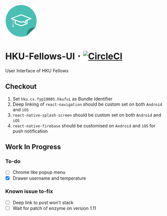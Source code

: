 ![](./sticker.png)
# HKU-Fellows-UI 𐄁 [![CircleCI](https://circleci.com/gh/cedricpoon/HKU-Fellows-UI.svg?style=svg&circle-token=6906d9c71c73274b18d21eaa58b8ed232551473d)](https://circleci.com/gh/cedricpoon/HKU-Fellows-UI)
User Interface of HKU Fellows
## Checkout
1. Set `hku.cs.fyp18005.hkufui` as Bundle Identifier
2. Deep linking of `react-navigation` should be custom set on both `Android` and `iOS`
3. `react-native-splash-screen` should be custom set on both `Android` and `iOS`
4. `react-native-firebase` should be customised on `Android` and `iOS` for push notification
## Work In Progress
### To-do
- [ ] Chrome like popup menu
- [x] Drawer username and temperature
### Known issue to-fix
- [ ] Deep link to post won't stack
- [ ] Wait for patch of enzyme on version 1.11

